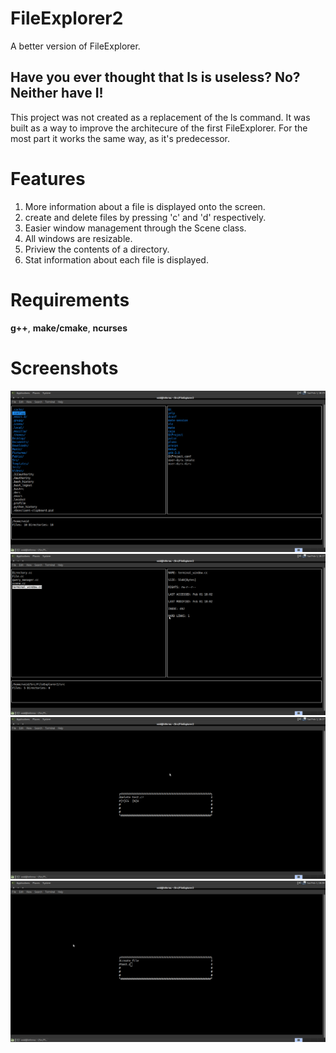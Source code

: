 # FileExplorer2
A better version of FileExplorer.

## Have you ever thought that **ls** is useless? No? Neither have I!

This project was not created as a replacement of the ls command. It was built as a way to improve the architecure of the first
FileExplorer. For the most part it works the same way, as it's predecessor.

# Features
1. More information about a file is displayed onto the screen.
2. create and delete files by pressing 'c' and 'd' respectively.
3. Easier window management through the Scene class.
4. All windows are resizable.
5. Priview the contents of a directory.
6. Stat information about each file is displayed.

# Requirements

**g++**, **make/cmake**, **ncurses**

# Screenshots

![](images/1.png)
![](images/2.png)
![](images/3.png)
![](images/4.png)